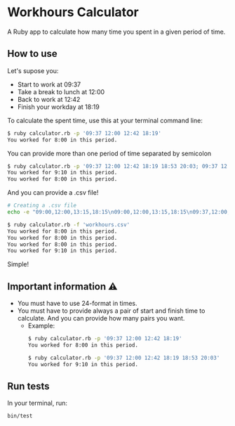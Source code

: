# Workhours Calculator

A Ruby app to calculate how many time you spent in a given period of time.

## How to use

Let's supose you:

- Start to work at 09:37
- Take a break to lunch at 12:00
- Back to work at 12:42
- Finish your workday at 18:19

To calculate the spent time, use this at your terminal command line:

```bash
$ ruby calculator.rb -p '09:37 12:00 12:42 18:19'
You worked for 8:00 in this period.
```

You can provide more than one period of time separated by semicolon

```bash
$ ruby calculator.rb -p '09:37 12:00 12:42 18:19 18:53 20:03; 09:37 12:00 12:42 18:19'
You worked for 9:10 in this period.
You worked for 8:00 in this period.
```

And you can provide a .csv file!

```bash
# Creating a .csv file
echo -e "09:00,12:00,13:15,18:15\n09:00,12:00,13:15,18:15\n09:37,12:00,12:42,18:19\n09:37,12:00,12:42,18:19,18:53,20:03" > workhours.csv

$ ruby calculator.rb -f 'workhours.csv'
You worked for 8:00 in this period.
You worked for 8:00 in this period.
You worked for 8:00 in this period.
You worked for 9:10 in this period.
```

Simple!

## Important information ⚠️

- You must have to use 24-format in times.
- You must have to provide always a pair of start and finish time to calculate. And you can provide how many pairs you want.
  - Example:
     ```bash
    $ ruby calculator.rb -p '09:37 12:00 12:42 18:19'
    You worked for 8:00 in this period.

    $ ruby calculator.rb -p '09:37 12:00 12:42 18:19 18:53 20:03'
    You worked for 9:10 in this period.
    ```

## Run tests

In your terminal, run:

```bash
bin/test
```
